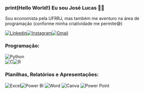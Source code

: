 ### print(Hello World!) Eu sou José Lucas 🖖😁
Sou economista pela UFRRJ, mas também me aventuro na área de programação (conforme minha criatividade me permite😅)

[![Linkedin](https://img.shields.io/badge/LinkedIn-0077B5?style=for-the-badge&logo=linkedin&logoColor=white)](https://www.linkedin.com/in/jos%C3%A9-lucas-camelo-8b2055229/)[![Instagram](https://img.shields.io/badge/Instagram-E4405F?style=for-the-badge&logo=instagram&logoColor=white)](https://www.instagram.com/jlucas.nc_/)[![Gmail](https://img.shields.io/badge/Gmail-D14836?style=for-the-badge&logo=gmail&logoColor=white)](mailto:jlcam3250@gmail.com)


### Programação:
<div style="display: inline-block"><img align="center" alt="Python" src="https://img.shields.io/badge/Python-3776AB?style=for-the-badge&logo=python&logoColor=yellow"><div><div style="display: inline-block"><img align="center" alt="C" src="https://img.shields.io/badge/C-00599C?style=for-the-badge&logo=c&logoColor=blue"><div style="display: inline-block"><img align="center" alt="R" src="https://img.shields.io/badge/R-276DC3?style=for-the-badge&logo=r&logoColor=green"></div>

### Planilhas, Relatórios e Apresentações:

<div style="display: inline-block">
    <img align="center" alt="Excel" src="https://img.shields.io/badge/Microsoft_Excel-217346?style=for-the-badge&logo=microsoft-excel&logoColor=white"><div style="display: inline-block">
    <img align="center" alt="Power BI" src="https://img.shields.io/badge/Power%20BI-F2C811?style=for-the-badge&logo=power-bi&logoColor=white">
</div>

<div style="display: inline-block">
    <img align="center" alt="Word" src="https://img.shields.io/badge/Word-0078D4?style=for-the-badge&logo=microsoft-word&logoColor=white">
</div>

<div style="display: inline-block">
    <img align="center" alt="Canva" src="https://img.shields.io/badge/Canva-47248F?style=for-the-badge&logo=canva&logoColor=white">
<div style="display: inline-block">
    <img align="center" alt="Power Point" src="https://img.shields.io/badge/PowerPoint-FF7F00?style=for-the-badge&logo=microsoft-powerpoint&logoColor=white">
</div>
